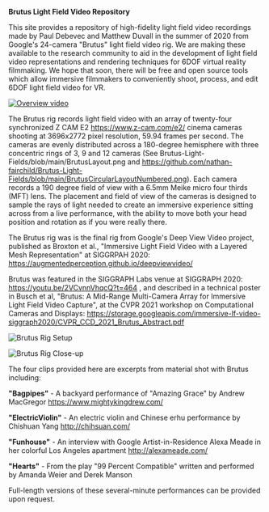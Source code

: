 **Brutus Light Field Video Repository**

This site provides a repository of high-fidelity light field video recordings made by Paul Debevec and Matthew Duvall in the summer of 2020 from Google's 24-camera "Brutus" light field video rig.  We are making these available to the research community to aid in the development of light field video representations and rendering techniques for 6DOF virtual reality filmmaking.  We hope that soon, there will be free and open source tools which allow immersive filmmakers to conveniently shoot, process, and edit 6DOF light field video for VR.

[![Overview video](https://lh3.googleusercontent.com/pw/AL9nZEXLt_1Ut4Y0yInOy-gJZTnBKqswQ0IGeTcsqKrrXqzkeyfWI8uU1t8vtA2ToYoc0uX5_-1y1M5ayMu0ufKk_Y7vKjR_fG3s4G-7IbRxs4muyoa88VJe1Gqv7GjMuXBjnhKqTH3hx-JJfv196zcRkXef=w1278-h721-no)](https://youtu.be/g5HZwIbTY5o)

The Brutus rig records light field video with an array of twenty-four synchronized Z CAM E2 https://www.z-cam.com/e2/ cinema cameras shooting at 3696x2772 pixel resolution, 59.94 frames per second.  The cameras are evenly distributed across a 180-degree hemisphere with three concentric rings of 3, 9 and 12 cameras (See Brutus-Light-Fields/blob/main/BrutusLayout.png and https://github.com/nathan-fairchild/Brutus-Light-Fields/blob/main/BrutusCircularLayoutNumbered.png).  Each camera records a 190 degree field of view with a 6.5mm Meike micro four thirds (MFT) lens.  The placement and field of view of the cameras is designed to sample the rays of light needed to create an immersive experience sitting across from a live performance, with the ability to move both your head position and rotation as if you were really there.

The Brutus rig was is the final rig from Google's Deep View Video project, published as Broxton et al., "Immersive Light Field Video with a Layered Mesh Representation" at SIGGRPAH 2020: https://augmentedperception.github.io/deepviewvideo/

Brutus was featured in the SIGGRAPH Labs venue at SIGGRAPH 2020: https://youtu.be/2VCvnnVhqcQ?t=464 , and described in a technical poster in Busch et al, "Brutus: A Mid-Range Multi-Camera Array for Immersive Light Field Video Capture", at the CVPR  2021 workshop on Computational Cameras and Displays: https://storage.googleapis.com/immersive-lf-video-siggraph2020/CVPR_CCD_2021_Brutus_Abstract.pdf


![Brutus Rig Setup](https://lh3.googleusercontent.com/pw/AL9nZEVs0tpFtPsTB9mVvbDr6cX9VSg9148CxQ_lf7FvoLoTvvKilZC7pN7wtjyY4bp94Eo_yO1PjGWhX7M8xuIrWkU5cCOz9XTJ3fpAoDQ_mc04XtjXLhXf5q5cVL5suHOaVg-sdwZyYr6U2eSeHXSzKuqNhw=w1263-h947-no?authuser=0)


![Brutus Rig Close-up](https://lh3.googleusercontent.com/pw/AL9nZEV3734rdinxt2AcW8owhm1poCh5aAeEaqCuoDljMAq23BYoYlilV0Z0hJI9aE_DPkgKTiSB5coxgE7zlmH7-lrYT4RogZKm0BZU1tRMbgl_qaXQM5o3Erwkl5QWO1xyrQ5civ6dTCJFDZkLtF1UCfbULQ=w1263-h947-no?authuser=0)

The four clips provided here are excerpts from material shot with Brutus including:

**"Bagpipes"** - A backyard performance of "Amazing Grace" by Andrew MacGregor https://www.mightykingdrew.com/

**"ElectricViolin"** - An electric violin and Chinese erhu performance by Chishuan Yang http://chihsuan.com/

**"Funhouse"** - An interview with Google Artist-in-Residence Alexa Meade in her colorful Los Angeles apartment http://alexameade.com/

**"Hearts"** - From the play "99 Percent Compatible" written and performed by Amanda Weier and Derek Manson 


Full-length versions of these several-minute performances can be provided upon request.


